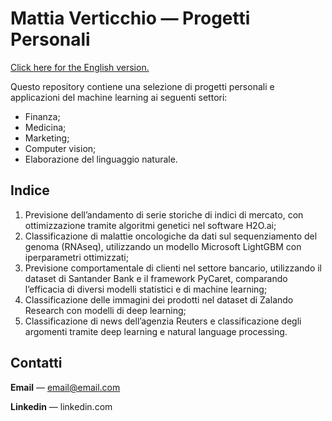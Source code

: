 # Mattia Verticchio — Progetti Personali
[Click here for the English version.](https://github.com/MattiaVerticchio/PersonalProjects/blob/master/README_EN.md)

Questo repository contiene una selezione di progetti personali e applicazioni del machine learning ai seguenti settori:
- Finanza;
- Medicina;
- Marketing;
- Computer vision;
- Elaborazione del linguaggio naturale.

## Indice
1. Previsione dell’andamento di serie storiche di indici di mercato, con ottimizzazione tramite algoritmi genetici nel software H2O.ai;
1. Classificazione di malattie oncologiche da dati sul sequenziamento del genoma (RNAseq), utilizzando un modello Microsoft LightGBM con iperparametri ottimizzati;
1. Previsione comportamentale di clienti nel settore bancario, utilizzando il dataset di Santander Bank e il framework PyCaret, comparando l’efficacia di diversi modelli statistici e di machine learning;
1. Classificazione delle immagini dei prodotti nel dataset di Zalando Research con modelli di deep learning;
1. Classificazione di news dell’agenzia Reuters e classificazione degli argomenti tramite deep learning e natural language processing.

## Contatti
**Email** — email@email.com

**Linkedin** — linkedin.com
